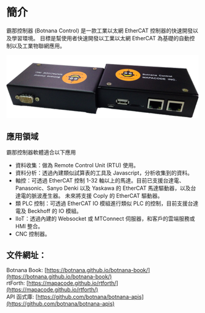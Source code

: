 # 簡介

霸那控制器 (Botnana Control) 是一款工業以太網 EtherCAT 控制器的快速開發以及學習環境。
目標是幫使用者快速開發以工業以太網 EtherCAT 為基礎的自動控制以及工業物聯網應用。

![霸那控制器](./botnana-a2-in-box.png)

## 應用領域

霸那控制器軟體適合以下應用

* 資料收集：做為 Remote Control Unit (RTU) 使用。
* 資料分析：透過內建類似試算表的工具及 Javascript，分析收集到的資料。
* 軸控：可透過 EtherCAT 控制 1-32 軸以上的馬達。目前已支援台達電、Panasonic、Sanyo Denki 以及 Yaskawa 的 EtherCAT 馬達驅動器，以及台達電的脈波產生器。
未來將支援 Coply 的 EtherCAT 驅動器。
* 類 PLC 控制：可透過 EtherCAT IO 模組進行類似 PLC 的控制，目前支援台達電及 Beckhoff 的 IO 模組。
* IIoT：透過內建的 Websocket 或 MTConnect 伺服器，和客戶的雲端服務或 HMI 整合。
* CNC 控制器。

## 文件網址：

Botnana Book: [https://botnana.github.io/botnana-book/](https://botnana.github.io/botnana-book/)<br>
rtForth: [https://mapacode.github.io/rtforth/](https://mapacode.github.io/rtforth/)<br>
API 函式庫: [https://github.com/botnana/botnana-apis](https://github.com/botnana/botnana-apis)<br>